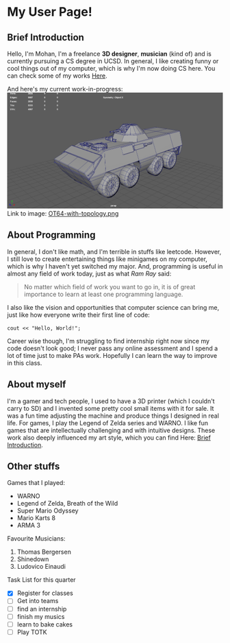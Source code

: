 # My User Page!

## Brief Introduction
Hello, I'm Mohan, I'm a freelance **3D designer**, **musician** (kind of) and is currently pursuing a CS degree in UCSD.
In general, I like creating funny or cool things out of my computer, which is why I'm now doing CS here.
You can check some of my works [Here](https://www.artstation.com/teslaangel7).

And here's my current work-in-progress:
![OT64 in maya](ot64-with-topology.png)
Link to image: [OT64-with-topology.png](ot64-with-topology.png)

## About Programming
In general, I don't like math, and I'm terrible in stuffs like leetcode. However, I still love to create entertaining things like minigames on my computer, which is why I haven't yet switched my major. And, programming is useful in almost any field of work today, just as what *Ram Ray* said:
> No matter which field of work you want to go in, it is of great importance to learn at least one programming language.

I also like the vision and opportunities that computer science can bring me, just like how everyone write their first line of code:
```
cout << "Hello, World!";
```
Career wise though, I'm struggling to find internship right now since my code doesn't look good; I never pass any online assessment and I spend a lot of time just to make PAs work. Hopefully I can learn the way to improve in this class.

## About myself
I'm a gamer and tech people, I used to have a 3D printer (which I couldn't carry to SD) and I invented some pretty cool small items with it for sale. It was a fun time adjusting the machine and produce things I designed in real life.
For games, I play the Legend of Zelda series and WARNO. I like fun games that are intellectually challenging and with intuitive designs. These work also deeply influenced my art style, which you can find Here: [Brief Introduction](#brief-introduction).

## Other stuffs
Games that I played:
- WARNO
- Legend of Zelda, Breath of the Wild
- Super Mario Odyssey
- Mario Karts 8
- ARMA 3

Favourite Musicians:
1. Thomas Bergersen
2. Shinedown
3. Ludovico Einaudi

Task List for this quarter
- [X] Register for classes
- [ ] Get into teams
- [ ] find an internship
- [ ] finish my musics
- [ ] learn to bake cakes
- [ ] Play TOTK